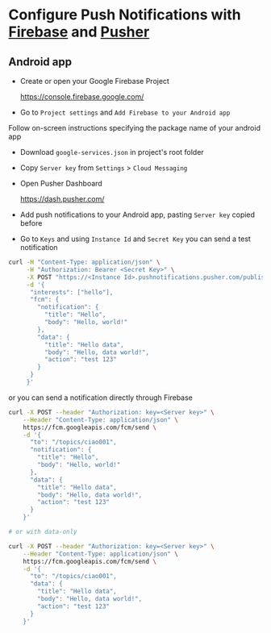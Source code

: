 # Configure Push Notifications with [Firebase](https://firebase.google.com/) and [Pusher](https://pusher.com/)

## Android app

- Create or open your Google Firebase Project

  https://console.firebase.google.com/

- Go to `Project settings` and `Add Firebase to your Android app`

Follow on-screen instructions specifying the package name of your android app

- Download `google-services.json` in project's root folder

- Copy `Server key` from `Settings` > `Cloud Messaging`

- Open Pusher Dashboard

  https://dash.pusher.com/

- Add push notifications to your Android app, pasting `Server key` copied before

- Go to `Keys` and using `Instance Id` and `Secret Key` you can send a test notification

```bash
curl -H "Content-Type: application/json" \
     -H "Authorization: Bearer <Secret Key>" \
     -X POST "https://<Instance Id>.pushnotifications.pusher.com/publish_api/v1/instances/<Instance Id>/publishes" \
     -d '{
      "interests": ["hello"],
      "fcm": {
        "notification": {
          "title": "Hello",
          "body": "Hello, world!"
        },
        "data": {
          "title": "Hello data",
          "body": "Hello, data world!",
          "action": "test 123"
        }
      }
     }'
```

or you can send a notification directly through Firebase

```bash
curl -X POST --header "Authorization: key=<Server key>" \
    --Header "Content-Type: application/json" \
    https://fcm.googleapis.com/fcm/send \
    -d '{
      "to": "/topics/ciao001",
      "notification": {
        "title": "Hello",
        "body": "Hello, world!"
      },
      "data": {
        "title": "Hello data",
        "body": "Hello, data world!",
        "action": "test 123"
      }
    }'

# or with data-only

curl -X POST --header "Authorization: key=<Server key>" \
    --Header "Content-Type: application/json" \
    https://fcm.googleapis.com/fcm/send \
    -d '{
      "to": "/topics/ciao001",
      "data": {
        "title": "Hello data",
        "body": "Hello, data world!",
        "action": "test 123"
      }
    }'
```
